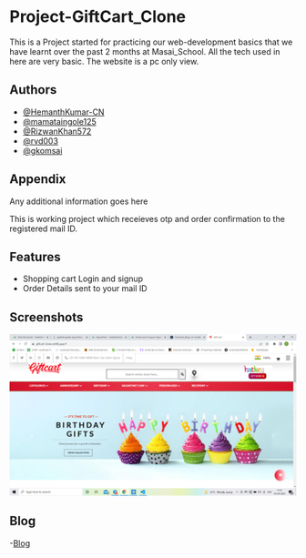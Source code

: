 
# Project-GiftCart_Clone
This is a Project started for practicing our web-development basics that we have learnt over the past 
2 months at Masai_School. All the tech used in here are very basic.
The website is a pc only view.




## Authors

- [@HemanthKumar-CN](https://github.com/HemanthKumar-CN)
- [@mamataingole125](https://github.com/mamataingole125)
- [@RizwanKhan572](https://github.com/Merk7875)
- [@rvd003](https://github.com/rvd003)
- [@gkomsai](https://github.com/gkomsai)


## Appendix

Any additional information goes here

This is working project which receieves otp and order confirmation to the registered mail ID.
## Features

- Shopping cart Login and signup
- Order Details sent to your mail ID


## Screenshots

![App Screenshot](screen.png)


## Blog

-[Blog](https://hemanth-html.tumblr.com/post/680515939763208192/project-giftcartcomclone-version)
